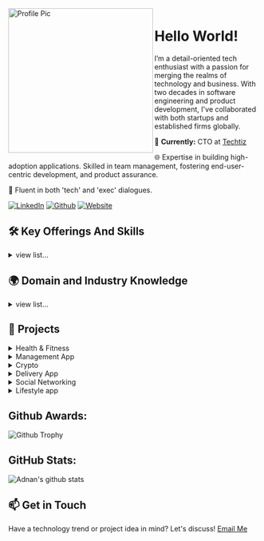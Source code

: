 <img height="290" align="left" alt="Profile Pic" src="https://media.licdn.com/dms/image/C4D03AQFxURWylubeKQ/profile-displayphoto-shrink_400_400/0/1663576848228?e=1701302400&v=beta&t=gGFJhwzIVxB2cYl4LOgBCyoAPXPtSw6fxmmTRMWDnoc" />

# Hello World!

I’m a detail-oriented tech enthusiast with a passion for merging the realms of technology and business. With two decades in software engineering and product development, I've collaborated with both startups and established firms globally.

🏢 **Currently:** CTO at [Techtiz](https://techtiz.co/)

🌐 Expertise in building high-adoption applications. Skilled in team management, fostering end-user-centric development, and product assurance.

💬 Fluent in both 'tech' and 'exec' dialogues.

[![LinkedIn](https://img.shields.io/badge/linkedin-%230077B5.svg?&style=for-the-badge&logo=linkedin&logoColor=white)](https://www.linkedin.com/in/adnan-naeem-442620130)
[![Github](https://img.shields.io/badge/GitHub-181717.svg?style=for-the-badge&logo=GitHub&logoColor=white)](https://github.com/adnan1naeem)
[![Website](https://img.shields.io/badge/website-000000?style=for-the-badge&logo=About.me&logoColor=white)](https://techtiz.co/)

## 🛠 Key Offerings And Skills

<details>
    <summary>view list...</summary>
    <ul>
        <li>Product Management</li>
        <li>Product Analytics</li>
        <li>Team Development & Outsourcing</li>
        <li>Full Stack Development</li>
        <li>Integration Testing</li>
        <li>Business Development</li>
        <li>Agile Development</li>
        <li>SaaS</li>
        <li>MVP Development</li>
        <li>Support and Maintenance</li>
    </ul>
</details>

## 🌍 Domain and Industry Knowledge

<details>
    <summary>view list...</summary>
    <ul>
        <li>IT and Data Security</li>
        <li>Enterprise Software</li>
        <li>MarTech</li>
        <li>Ecommerce & Digital Marketing</li>
        <li>B2B</li>
        <li>Cryptocurrency & Payment Gateways</li>
        <!-- and other domains... -->
    </ul>
</details>

## 🎉 Projects

<details>
    <summary>Health & Fitness</summary>
    <ul>
        <li><strong>Steppi</strong> - Fitness, Tracking, HeartRate, Steps Count, PushUps
            <ul>
                <li><a href="https://play.google.com/store/apps/details?id=com.steppi.steppifitness" target="_blank">Android</a></li>
                <li><a href="https://apps.apple.com/ae/app/steppi-step-save-and-smile/id1496731586" target="_blank">iOS</a></li>
            </ul>
        </li>
        <li><strong>Step App</strong>
            <ul>
                <li><a href="https://play.google.com/store/apps/details?id=app.step.client&hl=en_US&gl=US" target="_blank">Android</a></li>
            </ul>
        </li>
        <li><strong>Epic Life Application</strong> - HealthCare, Doctors Appointments
            <ul>
                <li><a href="https://play.google.com/store/apps/details?id=com.epicpc.mobile" target="_blank">Android</a></li>
            </ul>
        </li>
    </ul>
</details>

<details>
    <summary>Management App</summary>
    <ul>
        <li><strong>Cinderblock</strong> - Project management for Contractors (Flutter)
            <ul>
                <li><a href="https://play.google.com/store/apps/details?id=com.cinderblockapp.mobile&hl=en" target="_blank">Android</a></li>
                <li><a href="https://apps.apple.com/us/app/cinderblock/id1483076024" target="_blank">iOS</a></li>
            </ul>
        </li>
        <li><strong>CAS Mobile app</strong> - Collaboration platform for student, teachers and parents (Flutter)
            <ul>
                <li><a href="https://play.google.com/store/apps/details?id=com.eac.cas_app" target="_blank">Android</a></li>
                <li><a href="https://apps.apple.com/us/app/cas-app/id1524889871" target="_blank">iOS</a></li>
            </ul>
        </li>
        <li><strong>College Crusade</strong>
            <ul>
                <li><a href="https://apps.apple.com/us/app/college-crusade/id1473164432" target="_blank">iOS</a></li>
            </ul>
        </li>
    </ul>
</details>

<details>
    <summary>Crypto</summary>
    <ul>
        <li><strong>Cryptonaire</strong>
            <ul>
                <li><a href="https://cryptonaire.app/" target="_blank">Website</a></li>
                <li><a href="https://play.google.com/store/search?q=crytpnaire&c=apps&hl=en&gl=US&pli=1" target="_blank">Android</a></li>
                <li><a href="https://apps.apple.com/gb/app/cryptonaire/id6444831636?uo=2" target="_blank">iOS</a></li>
            </ul>
        </li>
    </ul>
</details>

<details>
    <summary>Delivery App</summary>
    <ul>
        <li><strong>Qartt</strong> - Built customer and driver-side applications (Flutter)
            <ul>
                <li><a href="https://www.qartt.com/" target="_blank">Website</a></li>
                <li><a href="https://apps.apple.com/in/app/qartt/id1644589897" target="_blank">iOS</a></li>
            </ul>
        </li>
    </ul>
</details>

<details>
    <summary>Social Networking</summary>
    <ul>
        <li><strong>Linked Golf app</strong>
            <ul>
                <li><a href="https://linkedgolfapp.com/" target="_blank">Website</a></li>
                <li><a href="https://apps.apple.com/us/app/linked-golf/id1619093321" target="_blank">iOS</a></li>
                <li><a href="https://play.google.com/store/apps/details?id=com.linkedgolfapp.mobile" target="_blank">Android</a></li>
            </ul>
        </li>
        <li><strong>Capsule Labs</strong> | Digital Solutions Powered by Blockchain Technology
            <ul>
                <li><a href="https://www.capsulelabs.io/" target="_blank">Website</a></li>
            </ul>
        </li>
        <li><strong>EarlyPi</strong>
            <ul>
                <li><a href="https://play.google.com/store/apps/details?id=com.earlypi.mobile" target="_blank">Android</a></li>
                <li><a href="https://apps.apple.com/pk/app/early-pi/id164488732" target="_blank">iOS</a></li>
            </ul>
        </li>
    </ul>
</details>

<details>
    <summary>Lifestyle app</summary>
    <ul>
        <li><strong>Dashboard.Earth</strong>
            <ul>
                <li><a href="https://apps.apple.com/us/app/dashboard-earth/id1444355623" target="_blank">iOS</a></li>
                <li><a href="https://play.google.com/store/apps/details?id=com.dbe.dashboardearth.v2&hl=en_US&gl=US" target="_blank">Android</a></li>
            </ul>
        </li>
        <li><a href="https://web.celebrate.app/" target="_blank">Celebrate App Website</a></li>
    </ul>
</details>

<!-- More sections... -->

## Github Awards:

![Github Trophy](https://github-profile-trophy.vercel.app/?username=adnan1naeem)

## GitHub Stats:

![Adnan's github stats](https://github-readme-stats.vercel.app/api?username=adnan1naeem&show_icons=true&title_color=fff&icon_color=79ff97&text_color=9f9f9f&bg_color=151515)

## 📫 Get in Touch

Have a technology trend or project idea in mind? Let's discuss! [Email Me](mailto:adnan@techtiz.co)

